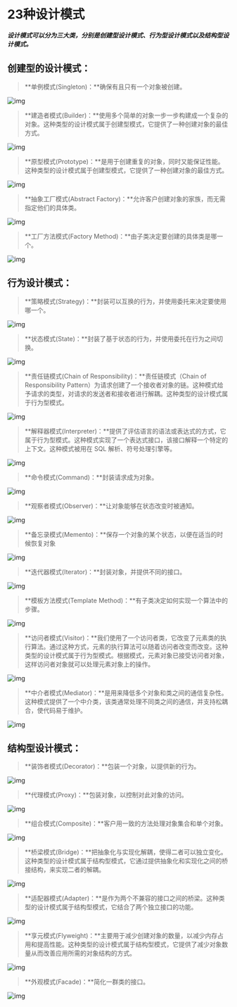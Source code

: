 # 23种设计模式

***设计模式可以分为三大类，分别是创建型设计模式、行为型设计模式以及结构型设计模式。***

## 创建型的设计模式：

> **单例模式(Singleton)：**确保有且只有一个对象被创建。

![img](https://pic3.zhimg.com/80/v2-a7d1cfd8544276fdc97fe94fef1ff5fe_1440w.webp)

> **建造者模式(Builder)：**使用多个简单的对象一步一步构建成一个复杂的对象。这种类型的设计模式属于创建型模式，它提供了一种创建对象的最佳方式。

![img](https://pic1.zhimg.com/80/v2-3b55ba1c3fd1911535c73d96381fdbfc_1440w.webp)

> **原型模式(Prototype)：**是用于创建重复的对象，同时又能保证性能。这种类型的设计模式属于创建型模式，它提供了一种创建对象的最佳方式。

![img](https://pic4.zhimg.com/80/v2-35e114fa164398f75632e95f53223353_1440w.webp)

> **抽象工厂模式(Abstract Factory)：**允许客户创建对象的家族，而无需指定他们的具体类。

![img](https://pic2.zhimg.com/80/v2-7d6613ee95e6eff47883dee53f447b99_1440w.webp)

> **工厂方法模式(Factory Method)：**由子类决定要创建的具体类是哪一个。

![img](https://pic4.zhimg.com/80/v2-820b1f63a943cd02f20572b8690e3073_1440w.webp)



## 行为设计模式：

> **策略模式(Strategy)：**封装可以互换的行为，并使用委托来决定要使用哪一个。

![img](https://pic2.zhimg.com/80/v2-ec809997f9d23005e502f1fc7c1404bd_1440w.webp)

> **状态模式(State)：**封装了基于状态的行为，并使用委托在行为之间切换。

![img](https://pic1.zhimg.com/80/v2-0c281e7d7ecc980cc75266db46904998_1440w.webp)

> **责任链模式(Chain of Responsibility)：**责任链模式（Chain of Responsibility Pattern）为请求创建了一个接收者对象的链。这种模式给予请求的类型，对请求的发送者和接收者进行解耦。这种类型的设计模式属于行为型模式。

![img](https://pic1.zhimg.com/80/v2-e350eb736862b67efdf146d15728e2dc_1440w.webp)

> **解释器模式(Interpreter)：**提供了评估语言的语法或表达式的方式，它属于行为型模式。这种模式实现了一个表达式接口，该接口解释一个特定的上下文。这种模式被用在 SQL 解析、符号处理引擎等。

![img](https://pic2.zhimg.com/80/v2-ac390e3dc5fc62455ebcd3bd70200d01_1440w.webp)

> **命令模式(Command)：**封装请求成为对象。

![img](https://pic2.zhimg.com/80/v2-7d4b38d5a1c2cff11b7f47d9b494f529_1440w.webp)

> **观察者模式(Observer)：**让对象能够在状态改变时被通知。

![img](https://pic2.zhimg.com/80/v2-913a44d7866d9dc2c8f3c5e34af78b51_1440w.webp)

> **备忘录模式(Memento)：**保存一个对象的某个状态，以便在适当的时候恢复对象

![img](https://pic2.zhimg.com/80/v2-61541ffc35f3a779d365dbafdc221509_1440w.webp)

> **迭代器模式(Iterator)：**封装对象，并提供不同的接口。

![img](https://pic3.zhimg.com/80/v2-107d6cfff6fc787fe8624c43089633b6_1440w.webp)

> **模板方法模式(Template Method)：**有子类决定如何实现一个算法中的步骤。

![img](https://pic2.zhimg.com/80/v2-7d0eaafe1928dc45a8fe24cccbb06ff9_1440w.webp)

> **访问者模式(Visitor)：**我们使用了一个访问者类，它改变了元素类的执行算法。通过这种方式，元素的执行算法可以随着访问者改变而改变。这种类型的设计模式属于行为型模式。根据模式，元素对象已接受访问者对象，这样访问者对象就可以处理元素对象上的操作。

![img](https://pic2.zhimg.com/80/v2-7182346113905911868b061ebc4a6b65_1440w.webp)

> **中介者模式(Mediator)：**是用来降低多个对象和类之间的通信复杂性。这种模式提供了一个中介类，该类通常处理不同类之间的通信，并支持松耦合，使代码易于维护。

![img](https://pic4.zhimg.com/80/v2-17cddebb8dbd4e855314d2844b8ac48b_1440w.webp)



## 结构型设计模式：

> **装饰者模式(Decorator)：**包装一个对象，以提供新的行为。

![img](https://pic1.zhimg.com/80/v2-a5294f6289369b00cc796a67c93e7440_1440w.webp)

> **代理模式(Proxy)：**包装对象，以控制对此对象的访问。

![img](https://pic3.zhimg.com/80/v2-fb233d8968422f9261200d230e40efb6_1440w.webp)

> **组合模式(Composite)：**客户用一致的方法处理对象集合和单个对象。

![img](https://pic1.zhimg.com/80/v2-0e430d71bfe6c41af7be3c612780f668_1440w.webp)

> **桥梁模式(Bridge)：**把抽象化与实现化解耦，使得二者可以独立变化。这种类型的设计模式属于结构型模式，它通过提供抽象化和实现化之间的桥接结构，来实现二者的解耦。

![img](https://pic3.zhimg.com/80/v2-1d82c2a463f662d9f8eefc1749c65906_1440w.webp)

> **适配器模式(Adapter)：**是作为两个不兼容的接口之间的桥梁。这种类型的设计模式属于结构型模式，它结合了两个独立接口的功能。

![img](https://pic1.zhimg.com/80/v2-a4cff633b99304fcd9955cd2359344fc_1440w.webp)

> **享元模式(Flyweight)：**主要用于减少创建对象的数量，以减少内存占用和提高性能。这种类型的设计模式属于结构型模式，它提供了减少对象数量从而改善应用所需的对象结构的方式。

![img](https://pic3.zhimg.com/80/v2-b8cb45c6d08a93019582649c8c987e92_1440w.webp)

> **外观模式(Facade)：**简化一群类的接口。

![img](https://pic4.zhimg.com/80/v2-2f9f82edf8c3eeb125d4b54b437fd613_1440w.webp)